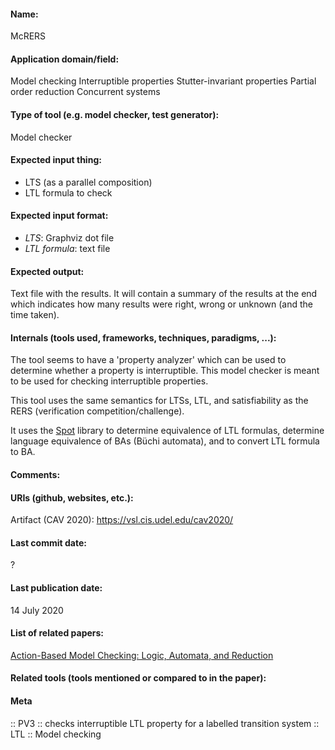 #### Name:
McRERS

#### Application domain/field:
Model checking
Interruptible properties
Stutter-invariant properties
Partial order reduction
Concurrent systems

#### Type of tool (e.g. model checker, test generator):
Model checker

#### Expected input thing:
- LTS (as a parallel composition)
- LTL formula to check

#### Expected input format:
- *LTS*: Graphviz dot file
- *LTL formula*: text file

#### Expected output:
Text file with the results. 
It will contain a summary of the results at the end which indicates how many results were right, wrong or unknown (and the time taken).

#### Internals (tools used, frameworks, techniques, paradigms, ...):
The tool seems to have a 'property analyzer' which can be used to determine whether a property is interruptible. This model checker is meant to be used for checking interruptible properties.

This tool uses the same semantics for LTSs, LTL, and satisfiability as the RERS (verification competition/challenge).

It uses the [Spot](../Frameworks/Spot.md) library to determine equivalence of LTL formulas, determine language equivalence of BAs (Büchi automata), and to convert LTL formula to BA.

#### Comments:

#### URIs (github, websites, etc.):
Artifact (CAV 2020): https://vsl.cis.udel.edu/cav2020/

#### Last commit date:
?

#### Last publication date:
14 July 2020

#### List of related papers:
[Action-Based Model Checking: Logic, Automata, and Reduction](https://doi.org/10.1007/978-3-030-53291-8_6)

#### Related tools (tools mentioned or compared to in the paper):

#### Meta
:: PV3 :: checks interruptible LTL property for a labelled transition system
:: LTL
:: Model checking